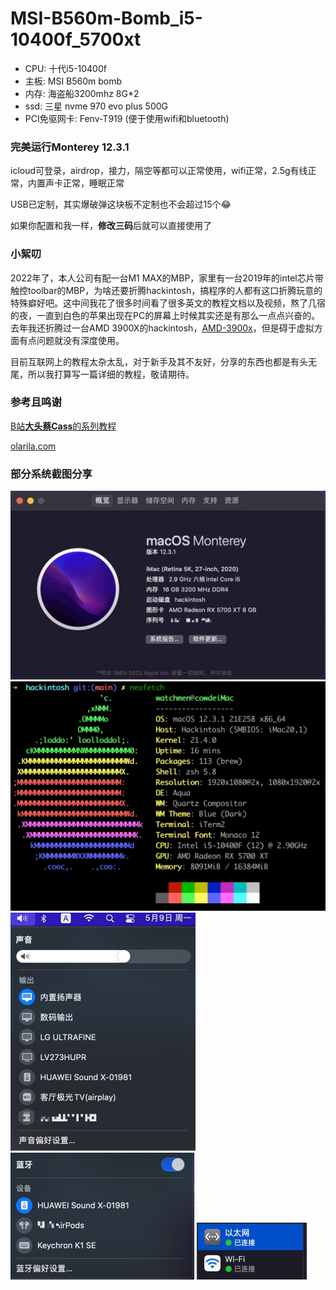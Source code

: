 # MSI-B560m-Bomb_i5-10400f_5700xt

- CPU: 十代i5-10400f
- 主板: MSI B560m bomb
- 内存: 海盗船3200mhz 8G*2
- ssd: 三星 nvme 970 evo plus 500G
- PCI免驱网卡: Fenv-T919 (便于使用wifi和bluetooth)

### 完美运行Monterey 12.3.1

icloud可登录，airdrop，接力，隔空等都可以正常使用，wifi正常，2.5g有线正常，内置声卡正常，睡眠正常

USB已定制，其实爆破弹这块板不定制也不会超过15个😂

如果你配置和我一样，**修改三码**后就可以直接使用了

### 小絮叨

2022年了，本人公司有配一台M1 MAX的MBP，家里有一台2019年的intel芯片带触控toolbar的MBP，为啥还要折腾hackintosh，搞程序的人都有这口折腾玩意的特殊癖好吧。这中间我花了很多时间看了很多英文的教程文档以及视频，熬了几宿的夜，一直到白色的苹果出现在PC的屏幕上时候其实还是有那么一点点兴奋的。去年我还折腾过一台AMD 3900X的hackintosh，[AMD-3900x](https://github.com/echokk11/AMD-3900x_MSI-MEG-UNIFY-X570_5700xt_hackintosh_opencore)，但是碍于虚拟方面有点问题就没有深度使用。



目前互联网上的教程太杂太乱，对于新手及其不友好，分享的东西也都是有头无尾，所以我打算写一篇详细的教程，敬请期待。



### 参考且鸣谢

[B站**大头蔡Cass**的系列教程](https://www.bilibili.com/video/BV113411n7W3?spm_id_from=333.999.0.0)

[olarila.com](https://www.olarila.com/topic/20908-guide-easy-fast-and-perfect-hackintosh-vanilla-step-by-step/)



### 部分系统截图分享

<img src="./resources/1.jpg" alt="1" style="zoom:50%;" />

<img src="./resources/2.jpg" alt="2" style="zoom:50%;" />

<img src="./resources/3.jpg" alt="3" style="zoom:50%;" />

<img src="./resources/4.jpg" alt="4" style="zoom:50%;" />

<img src="./resources/5.jpg" alt="5" style="zoom:50%;" />

